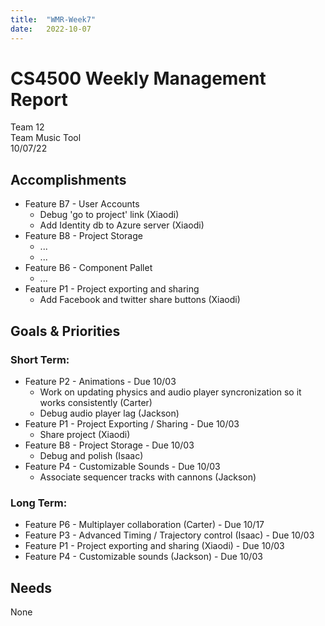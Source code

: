 ```yaml
---
title:  "WMR-Week7"
date:   2022-10-07
---
```

# CS4500 Weekly Management Report

Team 12 \
Team Music Tool \
10/07/22

## Accomplishments

- Feature B7 - User Accounts
  - Debug 'go to project' link (Xiaodi)
  - Add Identity db to Azure server (Xiaodi)
- Feature B8 - Project Storage
  - ...
  - ...
- Feature B6 - Component Pallet
  - ...
- Feature P1 - Project exporting and sharing
  - Add Facebook and twitter share buttons (Xiaodi)

## Goals & Priorities

### Short Term:
- Feature P2 - Animations - Due 10/03
  - Work on updating physics and audio player syncronization so it works consistently (Carter)
  - Debug audio player lag (Jackson)
- Feature P1 - Project Exporting / Sharing - Due 10/03
  - Share project (Xiaodi)
- Feature B8 - Project Storage - Due 10/03
  - Debug and polish (Isaac)
- Feature P4 - Customizable Sounds - Due 10/03
  - Associate sequencer tracks with cannons (Jackson)

### Long Term:
  - Feature P6 - Multiplayer collaboration (Carter) - Due 10/17
  - Feature P3 - Advanced Timing / Trajectory control (Isaac) - Due 10/03
  - Feature P1 - Project exporting and sharing (Xiaodi) - Due 10/03
  - Feature P4 - Customizable sounds (Jackson) - Due 10/03

## Needs

None
